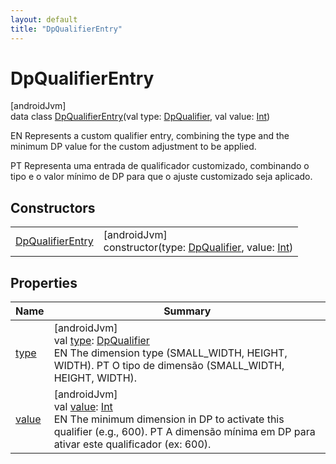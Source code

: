 ```yaml
---
layout: default
title: "DpQualifierEntry"
---
```


# DpQualifierEntry

[androidJvm]\
data class [DpQualifierEntry](index.md)(val type: [DpQualifier](../-dp-qualifier/index.md), val value: [Int](https://kotlinlang.org/api/core/kotlin-stdlib/kotlin/-int/index.html))

EN Represents a custom qualifier entry, combining the type and the minimum DP value for the custom adjustment to be applied.

PT Representa uma entrada de qualificador customizado, combinando o tipo e o valor mínimo de DP para que o ajuste customizado seja aplicado.

## Constructors

| | |
|---|---|
| [DpQualifierEntry](-dp-qualifier-entry.md) | [androidJvm]<br>constructor(type: [DpQualifier](../-dp-qualifier/index.md), value: [Int](https://kotlinlang.org/api/core/kotlin-stdlib/kotlin/-int/index.html)) |

## Properties

| Name | Summary |
|---|---|
| [type](type.md) | [androidJvm]<br>val [type](type.md): [DpQualifier](../-dp-qualifier/index.md)<br>EN The dimension type (SMALL_WIDTH, HEIGHT, WIDTH).     PT O tipo de dimensão (SMALL_WIDTH, HEIGHT, WIDTH). |
| [value](value.md) | [androidJvm]<br>val [value](value.md): [Int](https://kotlinlang.org/api/core/kotlin-stdlib/kotlin/-int/index.html)<br>EN The minimum dimension in DP to activate this qualifier (e.g., 600).     PT A dimensão mínima em DP para ativar este qualificador (ex: 600). |
